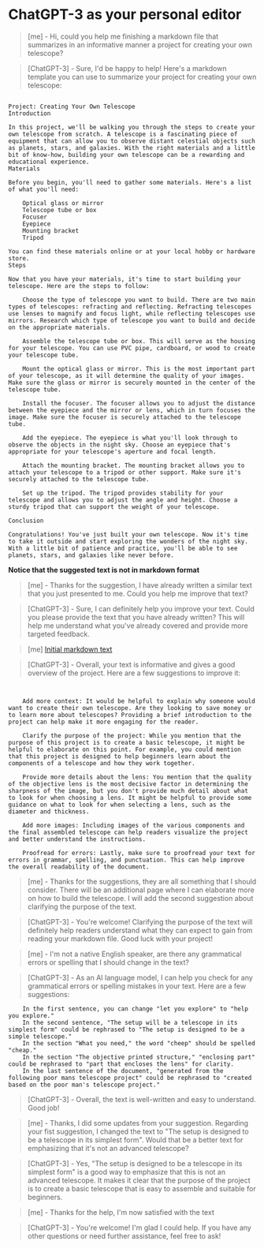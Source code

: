 # ChatGPT-3 as your personal editor

> [me] - Hi, could you help me finishing a markdown file that summarizes in an informative manner a project for creating your own telescope? 

> [ChatGPT-3] - Sure, I'd be happy to help! Here's a markdown template you can use to summarize your project for creating your own telescope:

``` text

Project: Creating Your Own Telescope
Introduction

In this project, we'll be walking you through the steps to create your own telescope from scratch. A telescope is a fascinating piece of equipment that can allow you to observe distant celestial objects such as planets, stars, and galaxies. With the right materials and a little bit of know-how, building your own telescope can be a rewarding and educational experience.
Materials

Before you begin, you'll need to gather some materials. Here's a list of what you'll need:

    Optical glass or mirror
    Telescope tube or box
    Focuser
    Eyepiece
    Mounting bracket
    Tripod

You can find these materials online or at your local hobby or hardware store.
Steps

Now that you have your materials, it's time to start building your telescope. Here are the steps to follow:

    Choose the type of telescope you want to build. There are two main types of telescopes: refracting and reflecting. Refracting telescopes use lenses to magnify and focus light, while reflecting telescopes use mirrors. Research which type of telescope you want to build and decide on the appropriate materials.

    Assemble the telescope tube or box. This will serve as the housing for your telescope. You can use PVC pipe, cardboard, or wood to create your telescope tube.

    Mount the optical glass or mirror. This is the most important part of your telescope, as it will determine the quality of your images. Make sure the glass or mirror is securely mounted in the center of the telescope tube.

    Install the focuser. The focuser allows you to adjust the distance between the eyepiece and the mirror or lens, which in turn focuses the image. Make sure the focuser is securely attached to the telescope tube.

    Add the eyepiece. The eyepiece is what you'll look through to observe the objects in the night sky. Choose an eyepiece that's appropriate for your telescope's aperture and focal length.

    Attach the mounting bracket. The mounting bracket allows you to attach your telescope to a tripod or other support. Make sure it's securely attached to the telescope tube.

    Set up the tripod. The tripod provides stability for your telescope and allows you to adjust the angle and height. Choose a sturdy tripod that can support the weight of your telescope.

Conclusion

Congratulations! You've just built your own telescope. Now it's time to take it outside and start exploring the wonders of the night sky. With a little bit of patience and practice, you'll be able to see planets, stars, and galaxies like never before.

```

**Notice that the suggested text is not in markdown format**

> [me] - Thanks for the suggestion, I have already written a similar text that you just presented to me. Could you help me improve that text?


> [ChatGPT-3] - Sure, I can definitely help you improve your text. Could you please provide the text that you have already written? This will help me understand what you've already covered and provide more targeted feedback.


> [me] [Initial markdown text](2023-03-18/initialt_text.md)

> [ChatGPT-3] - Overall, your text is informative and gives a good overview of the project. Here are a few suggestions to improve it:

``` text


    Add more context: It would be helpful to explain why someone would want to create their own telescope. Are they looking to save money or to learn more about telescopes? Providing a brief introduction to the project can help make it more engaging for the reader.

    Clarify the purpose of the project: While you mention that the purpose of this project is to create a basic telescope, it might be helpful to elaborate on this point. For example, you could mention that this project is designed to help beginners learn about the components of a telescope and how they work together.

    Provide more details about the lens: You mention that the quality of the objective lens is the most decisive factor in determining the sharpness of the image, but you don't provide much detail about what to look for when choosing a lens. It might be helpful to provide some guidance on what to look for when selecting a lens, such as the diameter and thickness.

    Add more images: Including images of the various components and the final assembled telescope can help readers visualize the project and better understand the instructions.

    Proofread for errors: Lastly, make sure to proofread your text for errors in grammar, spelling, and punctuation. This can help improve the overall readability of the document.

```

> [me] - Thanks for the suggestions, they are all something that I should consider. There will be an additional page where I can elaborate more on how to build the telescope. I will add the second suggestion about clarifying the purpose of the text.

> [ChatGPT-3] - You're welcome! Clarifying the purpose of the text will definitely help readers understand what they can expect to gain from reading your markdown file. Good luck with your project!

> [me] - I'm not a native English speaker, are there any grammatical errors or spelling that I should change in the text?

> [ChatGPT-3] - As an AI language model, I can help you check for any grammatical errors or spelling mistakes in your text. Here are a few suggestions:

``` text
    In the first sentence, you can change "let you explore" to "help you explore."
    In the second sentence, "The setup will be a telescope in its simplest form" could be rephrased to "The setup is designed to be a simple telescope."
    In the section "What you need," the word "cheep" should be spelled "cheap."
    In the section "The objective printed structure," "enclosing part" could be rephrased to "part that encloses the lens" for clarity.
    In the last sentence of the document, "generated from the following poor mans telescope project" could be rephrased to "created based on the poor man's telescope project."

```

> [ChatGPT-3] - Overall, the text is well-written and easy to understand. Good job!

> [me] - Thanks, I did some updates from your suggestion. Regarding your fist suggestion, I changed the text to "The setup is designed to be a telescope in its simplest form". Would that be a better text for emphasizing that it's not an advanced telescope?


> [ChatGPT-3] - Yes, "The setup is designed to be a telescope in its simplest form" is a good way to emphasize that this is not an advanced telescope. It makes it clear that the purpose of the project is to create a basic telescope that is easy to assemble and suitable for beginners.

> [me] - Thanks for the help, I'm now satisfied with the text

> [ChatGPT-3] - You're welcome! I'm glad I could help. If you have any other questions or need further assistance, feel free to ask!



